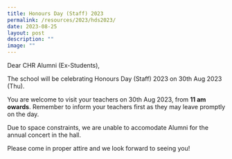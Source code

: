 ```yaml
---
title: Honours Day (Staff) 2023
permalink: /resources/2023/hds2023/
date: 2023-08-25
layout: post
description: ""
image: ""
---
```

Dear CHR Alumni (Ex-Students),

The school will be celebrating Honours Day (Staff) 2023 on 30th Aug 2023 (Thu).

You are welcome to visit your teachers on 30th Aug 2023, from **11 am owards**. Remember to inform your teachers first as they may leave promptly on the day. 

Due to space constraints, we are unable to accomodate Alumni for the annual concert in the hall. 

Please come in proper attire and we look forward to seeing you!